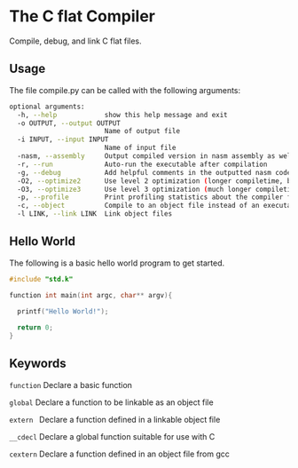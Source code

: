 # The C flat Compiler

Compile, debug, and link C flat files.

## Usage

The file compile.py can be called with the following arguments:

```bash
optional arguments:
  -h, --help            show this help message and exit
  -o OUTPUT, --output OUTPUT
                        Name of output file
  -i INPUT, --input INPUT
                        Name of input file
  -nasm, --assembly     Output compiled version in nasm assembly as well as the executable
  -r, --run             Auto-run the executable after compilation
  -g, --debug           Add helpful comments in the outputted nasm code if [-nasm] option used
  -O2, --optimize2      Use level 2 optimization (longer compiletime, but somewhat faster output)
  -O3, --optimize3      Use level 3 optimization (much longer compiletime, but faster output)
  -p, --profile         Print profiling statistics about the compiler for debugging/optimization
  -c, --object          Compile to an object file instead of an executable
  -l LINK, --link LINK  Link object files
```

## Hello World

The following is a basic hello world program to get started.

```C
#include "std.k"

function int main(int argc, char** argv){
  
  printf("Hello World!");

  return 0;
}

```


## Keywords

```function``` Declare a basic function 


```global``` Declare a function to be linkable as an object file


```extern ``` Declare a function defined in a linkable object file


```__cdecl``` Declare a global function suitable for use with C


```cextern``` Declare a function defined in an object file from gcc


